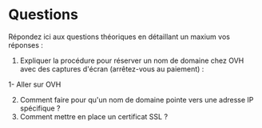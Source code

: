 # Questions

Répondez ici aux questions théoriques en détaillant un maxium vos réponses :

1) Expliquer la procédure pour réserver un nom de domaine chez OVH avec des captures d'écran (arrêtez-vous au paiement) :

1- Aller sur OVH

2. Comment faire pour qu'un nom de domaine pointe vers une adresse IP spécifique ?
3. Comment mettre en place un certificat SSL ?
